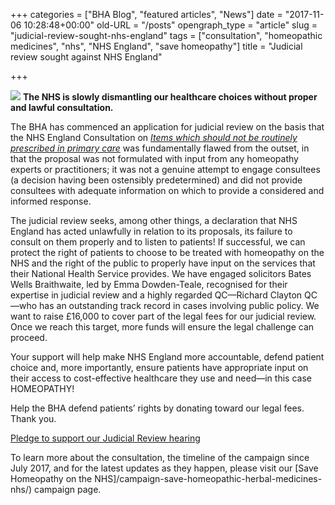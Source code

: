+++
categories = ["BHA Blog", "featured articles", "News"]
date = "2017-11-06 10:28:48+00:00"
old-URL = "/posts"
opengraph_type = "article"
slug = "judicial-review-sought-nhs-england"
tags = ["consultation", "homeopathic medicines", "nhs", "NHS England", "save homeopathy"]
title = "Judicial review sought against NHS England"

+++

![](https://res.cloudinary.com/homeopathyuk/v1557403245/bha/BHA-masthead-slide-Judicial-Review-adjournement-page009-1024x576.jpg)
**The NHS is slowly dismantling our healthcare choices without proper and lawful consultation.**

The BHA has commenced an application for judicial review on the basis that the NHS England Consultation on _[Items which should not be routinely prescribed in primary care](https://www.engage.england.nhs.uk/consultation/items-routinely-prescribed/)_ was fundamentally flawed from the outset, in that the proposal was not formulated with input from any homeopathy experts or practitioners; it was not a genuine attempt to engage consultees (a decision having been ostensibly predetermined) and did not provide consultees with adequate information on which to provide a considered and informed response.

The judicial review seeks, among other things, a declaration that NHS England has acted unlawfully in relation to its proposals, its failure to consult on them properly and to listen to patients! If successful, we can protect the right of patients to choose to be treated with homeopathy on the NHS and the right of the public to properly have input on the services that their National Health Service provides. We have engaged solicitors Bates Wells Braithwaite, led by Emma Dowden-Teale, recognised for their expertise in judicial review and a highly regarded QC—Richard Clayton QC—who has an outstanding track record in cases involving public policy. We want to raise £16,000 to cover part of the legal fees for our judicial review. Once we reach this target, more funds will ensure the legal challenge can proceed.

Your support will help make NHS England more accountable, defend patient choice and, more importantly, ensure patients have appropriate input on their access to cost-effective healthcare they use and need—in this case HOMEOPATHY!

Help the BHA defend patients’ rights by donating toward our legal fees. Thank you.

[Pledge to support our Judicial Review hearing](https://www.crowdjustice.com/case/save-homeopathy-on-the-nhs2/)

To learn more about the consultation, the timeline of the campaign since July 2017, and for the latest updates as they happen, please visit our [Save Homeopathy on the NHS]/campaign-save-homeopathic-herbal-medicines-nhs/) campaign page.
